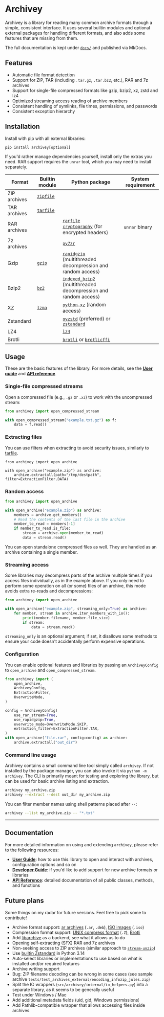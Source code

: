 # Archivey

Archivey is a library for reading many common archive formats through a simple, consistent interface. It uses several builtin modules and optional external packages for handling different formats, and also adds some features that are missing from them.

The full documentation is kept under [`docs/`]() and published via MkDocs.

## Features

- Automatic file format detection
- Support for ZIP, TAR (including `.tar.gz`, `.tar.bz2`, etc.), RAR and 7z archives
- Support for single-file compressed formats like gzip, bzip2, xz, zstd and lz4
- Optimized streaming access reading of archive members
- Consistent handling of symlinks, file times, permissions, and passwords
- Consistent exception hierarchy

## Installation

Install with pip with all external libraries:
```
pip install archivey[optional]
```

If you'd rather manage dependencies yourself, install only the extras you need. RAR support requires the `unrar` tool, which you may need to install separately.

| Format | Builtin module | Python package | System requirement |
| --- | --- | --- | --- |
| ZIP archives | [`zipfile`](https://docs.python.org/3/library/zipfile.html) | | |
| TAR archives | [`tarfile`](https://docs.python.org/3/library/tarfile.html) | | |
| RAR archives | | [`rarfile`](https://pypi.org/project/rarfile)<br>[`cryptography`](https://pypi.org/project/cryptography) (for encrypted headers) | `unrar` binary |
| 7z archives | | [`py7zr`](https://pypi.org/project/py7zr) | |
| Gzip | [`gzip`](https://docs.python.org/3/library/gzip.html) | [`rapidgzip`](https://pypi.org/project/rapidgzip) (multithreaded decompression and random access) | |
| Bzip2 | [`bz2`](https://docs.python.org/3/library/bz2.html) | [`indexed_bzip2`](https://pypi.org/project/indexed-bzip2) (multithreaded decompression and random access) | |
| XZ | [`lzma`](https://docs.python.org/3/library/lzma.html) | [`python-xz`](https://pypi.org/project/python-xz) (random access) | |
| Zstandard | | [`pyzstd`](https://pypi.org/project/pyzstd) (preferred) or [`zstandard`](https://pypi.org/project/zstandard) | |
| LZ4 | | [`lz4`](https://pypi.org/project/lz4) | |
| Brotli | | [`brotli`](https://pypi.org/project/brotli) or [`brotlicffi`](https://pypi.org/project/brotlicffi) | |

## Usage

These are the basic features of the library. For more details, see the **[User guide](user_guide.md)** and **[API reference](api.md)**.

### Single-file compressed streams

Open a compressed file (e.g., `.gz` or `.xz`) to work with the uncompressed stream:

```python
from archivey import open_compressed_stream

with open_compressed_stream("example.txt.gz") as f:
    data = f.read()
```

### Extracting files

You can use filters when extracting to avoid security issues, similarly to [tarfile](https://docs.python.org/3/library/tarfile.html#extraction-filters).

```
from archivey import open_archive

with open_archive("example.zip") as archive:
    archive.extractall(path="/tmp/destpath", filter=ExtractionFilter.DATA)
```

### Random access
```python
from archivey import open_archive

with open_archive("example.zip") as archive:
    members = archive.get_members()
    # Read the contents of the last file in the archive
    member_to_read = members[-1]
    if member_to_read.is_file:
        stream = archive.open(member_to_read)
        data = stream.read()
```

You can open standalone compressed files as well. They are handled as an archive containing a single member.

### Streaming access

Some libraries may decompress parts of the archive multiple times if you access files individually, as in the example above. If you only need to perform some operation on all (or some) files of an archive, this mode avoids extra re-reads and decompressions:
```python
from archivey import open_archive

with open_archive("example.zip", streaming_only=True) as archive:
    for member, stream in archive.iter_members_with_io():
        print(member.filename, member.file_size)
        if stream:
            data = stream.read()
```

`streaming_only` is an optional argument; if set, it disallows some methods to ensure your code doesn't accidentally perform expensive operations.

### Configuration
You can enable optional features and libraries by passing an `ArchiveyConfig` to `open_archive` and `open_compressed_stream`.

```python
from archivey import (
    open_archive,
    ArchiveyConfig,
    ExtractionFilter,
    OverwriteMode,
)

config = ArchiveyConfig(
    use_rar_stream=True,
    use_rapidgzip=True,
    overwrite_mode=OverwriteMode.SKIP,
    extraction_filter=ExtractionFilter.TAR,
)
with open_archive("file.rar", config=config) as archive:
    archive.extractall("out_dir")
```

### Command line usage

Archivey contains a small command line tool simply called `archivey`. If not installed by the package manager, you can also invoke it via `python -m archivey`.
The CLI is primarily meant for testing and exploring the library, but can be used for basic archive listing and extraction.

```bash
archivey my_archive.zip
archivey --extract --dest out_dir my_archive.zip
```

You can filter member names using shell patterns placed after `--`:

```bash
archivey --list my_archive.zip -- "*.txt"
```

---

## Documentation

For more detailed information on using and extending `archivey`, please refer to the following resources:

*   **[User Guide](user_guide.md)**: how to use this library to open and interact with archives, configuration options and so on
*   **[Developer Guide](developer_guide.md)**: if you'd like to add support for new archive formats or libraries
*   **[API Reference](api.md)**: detailed documentation of all public classes, methods, and functions

## Future plans

Some things on my radar for future versions. Feel free to pick some to contribute!

*   Archive format support: [ar archives](https://en.wikipedia.org/wiki/Ar_(Unix)) (`.ar`, `.deb`), [ISO images](https://en.wikipedia.org/wiki/Optical_disc_image) (`.iso`)
*   Compression format support: [UNIX compress format](https://en.wikipedia.org/wiki/Compress_(software)) (`.Z`), [Brotli](https://en.wikipedia.org/wiki/Brotli)
*   Add [libarchive](https://pypi.org/project/libarchive/) as a backend, see what it allows us to do
*   Opening self-extracting (SFX) RAR and 7z archives
*   Non-seeking access to ZIP archives (similar approach to [`stream-unzip`](http://pypi.org/project/stream-unzip))
*   Use [builtin Zstandard](https://docs.python.org/3.14/whatsnew/3.14.html#whatsnew314-pep784) in Python 3.14
*   Auto-select libraries or implementations to use based on what is installed and/or required features
*   Archive writing support
*   Bug: ZIP filename decoding can be wrong in some cases (see sample archive `tests/test_archives_external/encoding_infozip_jules.zip`)
*   Split the IO wrappers (`src/archivey/internal/io_helpers.py`) into a separate library, as it seems to be generally useful
*   Test under Windows / Mac
*   Add additional metadata fields (uid, gid, Windows permissions)
*   Add Pathlib-compatible wrapper that allows accessing files inside archives

